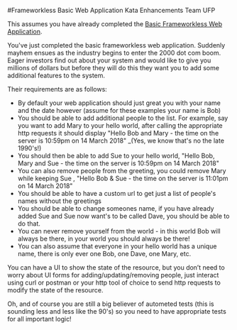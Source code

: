 #Frameworkless Basic Web Application Kata Enhancements Team UFP

This assumes you have already completed the [Basic Frameworkless Web Application](https://github.com/MYOB-Technology/General_Developer/blob/master/katas/kata-frameworkless-basic-web-application/kata-frameworkless-basic-web-application.md).

You've just completed the basic frameworkless web application. Suddenly mayhem ensues as the industry begins to enter the 2000 dot com boom. Eager investors find out about your system and would like to give you millions of dollars but before they will do this they want you to add some additional features to the system.

Their requirements are as follows:

* By default your web application should just great you with your name and the date however (assume for these examples your name is Bob)  
* You should be able to add additional people to the list. For example, say you want to add Mary to your hello world, after calling the appropriate http requests it should display "Hello Bob and Mary - the time on the server is 10:59pm on 14 March 2018" _(Yes, we know that's no the late 1990's!)   
* You should then be able to add Sue to your hello world, "Hello Bob, Mary and Sue - the time on the server is 10:59pm on 14 March 2018"    
* You can also remove people from the greeting, you could remove Mary while keeping Sue , "Hello Bob & Sue - the time on the server is 11:01pm on 14 March 2018"  
* You should be able to have a custom url to get just a list of people's names without the greetings  
* You should be able to change someones name, if you have already added Sue and Sue now want's to be called Dave, you should be able to do that.  
* You can never remove yourself from the world - in this world Bob will always be there, in your world you should always be there!   
* You can also assume that everyone in your hello world has a unique name, there is only ever one Bob, one Dave, one Mary, etc.  

You can have a UI to show the state of the resource, but you don’t need to worry about UI forms for adding/updating/removing people, just interact using curl or postman or your http tool of choice to send http requests to modify the state of the resource.

Oh, and of course you are still a big believer of autometed tests (this is sounding less and less like the 90's) so you need to have appropriate tests for all important logic! 
